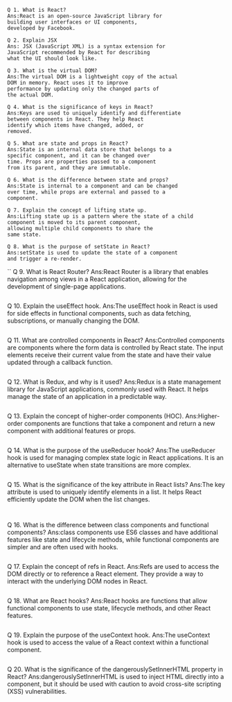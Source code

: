 ```
Q 1. What is React?
Ans:React is an open-source JavaScript library for
building user interfaces or UI components,
developed by Facebook.
```

```
Q 2. Explain JSX
Ans: JSX (JavaScript XML) is a syntax extension for
JavaScript recommended by React for describing
what the UI should look like.
```

```
Q 3. What is the virtual DOM?
Ans:The virtual DOM is a lightweight copy of the actual
DOM in memory. React uses it to improve
performance by updating only the changed parts of
the actual DOM.
```

```
Q 4. What is the significance of keys in React?
Ans:Keys are used to uniquely identify and differentiate
between components in React. They help React
identify which items have changed, added, or
removed.
```

```
Q 5. What are state and props in React?
Ans:State is an internal data store that belongs to a
specific component, and it can be changed over
time. Props are properties passed to a component
from its parent, and they are immutable.
```

```
Q 6. What is the difference between state and props?
Ans:State is internal to a component and can be changed
over time, while props are external and passed to a
component.
```

```
Q 7. Explain the concept of lifting state up.
Ans:Lifting state up is a pattern where the state of a child
component is moved to its parent component,
allowing multiple child components to share the
same state.
```

```
Q 8. What is the purpose of setState in React?
Ans:setState is used to update the state of a component
and trigger a re-render.
```

``
Q 9. What is React Router?
Ans:React Router is a library that enables navigation
among views in a React application, allowing for the
development of single-page applications.
```

```
Q 10. Explain the useEffect hook.
Ans:The useEffect hook in React is used for side effects in
functional components, such as data fetching,
subscriptions, or manually changing the DOM.
```

```
Q 11. What are controlled components in React?
Ans:Controlled components are components where the
form data is controlled by React state. The input
elements receive their current value from the state
and have their value updated through a callback
function.
```

```
Q 12. What is Redux, and why is it used?
Ans:Redux is a state management library for JavaScript
applications, commonly used with React. It helps
manage the state of an application in a predictable
way.
```

```
Q 13. Explain the concept of higher-order
components (HOC).
Ans:Higher-order components are functions that take a
component and return a new component with
additional features or props.
```

```
Q 14. What is the purpose of the useReducer hook?
Ans:The useReducer hook is used for managing complex
state logic in React applications. It is an alternative
to useState when state transitions are more
complex.
```

```
Q 15. What is the significance of the key attribute
in React lists?
Ans:The key attribute is used to uniquely identify
elements in a list. It helps React efficiently update
the DOM when the list changes.
```


```
Q 16. What is the difference between class
components and functional components?
Ans:class components use ES6 classes and have
additional features like state and lifecycle methods,
while functional components are simpler and are
often used with hooks.
```

````
Q 17. Explain the concept of refs in React.
Ans:Refs are used to access the DOM directly or to
reference a React element. They provide a way to
interact with the underlying DOM nodes in React.
```

```
Q 18. What are React hooks?
Ans:React hooks are functions that allow functional
components to use state, lifecycle methods, and
other React features.
```

```
Q 19. Explain the purpose of the useContext
hook.
Ans:The useContext hook is used to access the value of a
React context within a functional component.
```

```
Q 20. What is the significance of the
dangerouslySetInnerHTML property in React?
Ans:dangerouslySetInnerHTML is used to inject HTML
directly into a component, but it should be used with
caution to avoid cross-site scripting (XSS)
vulnerabilities.
```